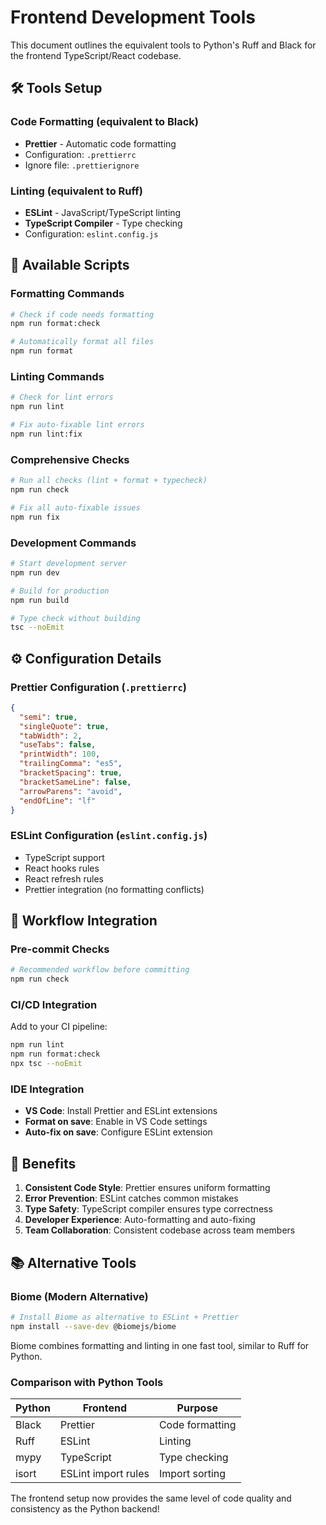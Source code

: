 # Frontend Development Tools

This document outlines the equivalent tools to Python's Ruff and Black for the frontend TypeScript/React codebase.

## 🛠️ Tools Setup

### Code Formatting (equivalent to Black)

- **Prettier** - Automatic code formatting
- Configuration: `.prettierrc`
- Ignore file: `.prettierignore`

### Linting (equivalent to Ruff)

- **ESLint** - JavaScript/TypeScript linting
- **TypeScript Compiler** - Type checking
- Configuration: `eslint.config.js`

## 📝 Available Scripts

### Formatting Commands

```bash
# Check if code needs formatting
npm run format:check

# Automatically format all files
npm run format
```

### Linting Commands

```bash
# Check for lint errors
npm run lint

# Fix auto-fixable lint errors
npm run lint:fix
```

### Comprehensive Checks

```bash
# Run all checks (lint + format + typecheck)
npm run check

# Fix all auto-fixable issues
npm run fix
```

### Development Commands

```bash
# Start development server
npm run dev

# Build for production
npm run build

# Type check without building
tsc --noEmit
```

## ⚙️ Configuration Details

### Prettier Configuration (`.prettierrc`)

```json
{
  "semi": true,
  "singleQuote": true,
  "tabWidth": 2,
  "useTabs": false,
  "printWidth": 100,
  "trailingComma": "es5",
  "bracketSpacing": true,
  "bracketSameLine": false,
  "arrowParens": "avoid",
  "endOfLine": "lf"
}
```

### ESLint Configuration (`eslint.config.js`)

- TypeScript support
- React hooks rules
- React refresh rules
- Prettier integration (no formatting conflicts)

## 🔄 Workflow Integration

### Pre-commit Checks

```bash
# Recommended workflow before committing
npm run check
```

### CI/CD Integration

Add to your CI pipeline:

```bash
npm run lint
npm run format:check
npx tsc --noEmit
```

### IDE Integration

- **VS Code**: Install Prettier and ESLint extensions
- **Format on save**: Enable in VS Code settings
- **Auto-fix on save**: Configure ESLint extension

## 🚀 Benefits

1. **Consistent Code Style**: Prettier ensures uniform formatting
2. **Error Prevention**: ESLint catches common mistakes
3. **Type Safety**: TypeScript compiler ensures type correctness
4. **Developer Experience**: Auto-formatting and auto-fixing
5. **Team Collaboration**: Consistent codebase across team members

## 📚 Alternative Tools

### Biome (Modern Alternative)

```bash
# Install Biome as alternative to ESLint + Prettier
npm install --save-dev @biomejs/biome
```

Biome combines formatting and linting in one fast tool, similar to Ruff for Python.

### Comparison with Python Tools

| Python | Frontend            | Purpose         |
| ------ | ------------------- | --------------- |
| Black  | Prettier            | Code formatting |
| Ruff   | ESLint              | Linting         |
| mypy   | TypeScript          | Type checking   |
| isort  | ESLint import rules | Import sorting  |

The frontend setup now provides the same level of code quality and consistency as the Python backend!
